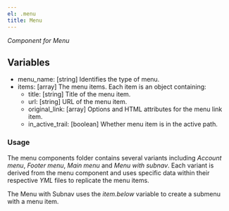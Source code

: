 ```yaml
---
el: .menu
title: Menu
---
```


_Component for Menu_

## Variables

- menu_name: [string] Identifies the type of menu.
- items: [array] The menu items. Each item is an object containing:
  - title: [string] Title of the menu item.
  - url: [string] URL of the menu item.
  - original_link: [array] Options and HTML attributes for the menu link item.
  - in_active_trail: [boolean] Whether menu item is in the active path.

### Usage

The menu components folder contains several variants including _Account menu_,
_Footer menu_, _Main menu_ and _Menu with subnav_. Each variant is derived from
the menu component and uses specific data within their respective _YML_ files to
replicate the menu items.

The Menu with Subnav uses the _item.below_ variable to create a submenu with a
menu item.

